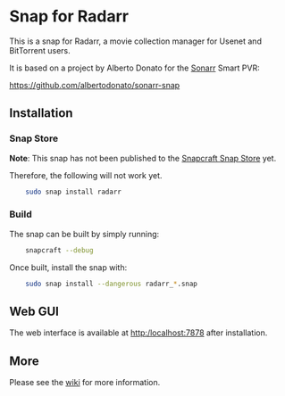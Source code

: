 # Snap for Radarr

This is a snap for Radarr, a movie collection manager for Usenet and BitTorrent users.

It is based on a project by Alberto Donato for the [Sonarr](https://sonarr.tv) Smart PVR:

https://github.com/albertodonato/sonarr-snap

## Installation

### Snap Store

**Note**: This snap has not been published to the [Snapcraft Snap Store](https://snapcraft.io/store) yet.

Therefore, the following will not work yet.

```bash
    sudo snap install radarr
```

### Build

The snap can be built by simply running:

```bash
    snapcraft --debug
```

Once built, install the snap with:

```bash
    sudo snap install --dangerous radarr_*.snap
```

## Web GUI

The web interface is available at <http:/localhost:7878> after installation.

## More

Please see the [wiki](https://github.com/kinekt4/radarr-snap/wiki) for more information.
